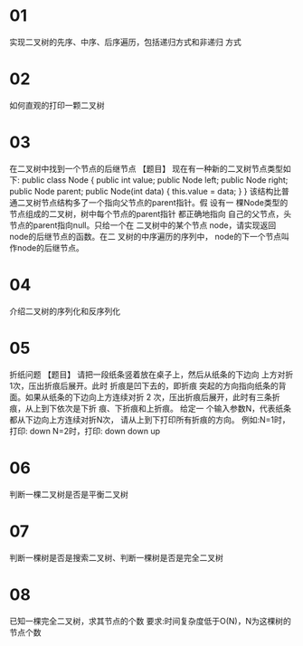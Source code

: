 # 01
实现二叉树的先序、中序、后序遍历，包括递归方式和非递归
方式
# 02
如何直观的打印一颗二叉树
# 03
在二叉树中找到一个节点的后继节点
【题目】 现在有一种新的二叉树节点类型如下:
public class Node { public int value; public Node left; public Node right; public Node parent;
public Node(int data) { this.value = data; }
}
该结构比普通二叉树节点结构多了一个指向父节点的parent指针。假 设有一 棵Node类型的节点组成的二叉树，树中每个节点的parent指针 都正确地指向 自己的父节点，头节点的parent指向null。只给一个在 二叉树中的某个节点 node，请实现返回node的后继节点的函数。在二 叉树的中序遍历的序列中， node的下一个节点叫作node的后继节点。
# 04
介绍二叉树的序列化和反序列化
# 05
折纸问题
【题目】 请把一段纸条竖着放在桌子上，然后从纸条的下边向 上方对折1次，压出折痕后展开。此时 折痕是凹下去的，即折痕 突起的方向指向纸条的背面。如果从纸条的下边向上方连续对折 2 次，压出折痕后展开，此时有三条折痕，从上到下依次是下折 痕、下折痕和上折痕。
给定一 个输入参数N，代表纸条都从下边向上方连续对折N次， 请从上到下打印所有折痕的方向。 例如:N=1时，打印: down N=2时，打印: down down up
# 06
判断一棵二叉树是否是平衡二叉树
# 07
判断一棵树是否是搜索二叉树、判断一棵树是否是完全二叉树
# 08
已知一棵完全二叉树，求其节点的个数 要求:时间复杂度低于O(N)，N为这棵树的节点个数

